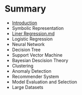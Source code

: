 # Summary

* [Introduction](README.md)
* Symbolic Representation
* [Liner Regression.md](liner-regressionmd.md)
* Logistic Regression
* Neural Network
* Decision Tree
* Support Vector Machine
* Bayesian Descision Theory
* Clustering
* Anomaly Detection
* Recommender System
* Model Evaluation and Selection
* Large Datasets

